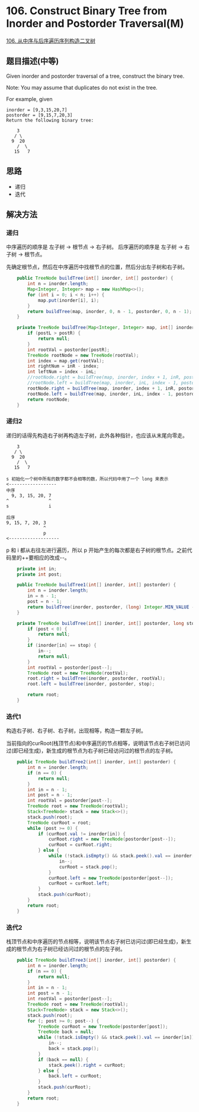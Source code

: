 # 106. Construct Binary Tree from Inorder and Postorder Traversal(M)


[106. 从中序与后序遍历序列构造二叉树](https://leetcode-cn.com/problems/construct-binary-tree-from-inorder-and-postorder-traversal/)


## 题目描述(中等)

Given inorder and postorder traversal of a tree, construct the binary tree.

Note:
You may assume that duplicates do not exist in the tree.

For example, given
```
inorder = [9,3,15,20,7]
postorder = [9,15,7,20,3]
Return the following binary tree:

    3
   / \
  9  20
    /  \
   15   7

```

## 思路

- 递归
- 迭代

## 解决方法



### 递归

中序遍历的顺序是 左子树 -> 根节点 -> 右子树。
后序遍历的顺序是 左子树 -> 右子树 -> 根节点。

先确定根节点，然后在中序遍历中找根节点的位置，然后分出左子树和右子树。

```java
    public TreeNode buildTree(int[] inorder, int[] postorder) {
        int n = inorder.length;
        Map<Integer, Integer> map = new HashMap<>();
        for (int i = 0; i < n; i++) {
            map.put(inorder[i], i);
        }
        return buildTree(map, inorder, 0, n - 1, postorder, 0, n - 1);
    }

    private TreeNode buildTree(Map<Integer, Integer> map, int[] inorder, int inL, int inR, int[] postorder, int postL, int postR) {
        if (postL > postR) {
            return null;
        }
        int rootVal = postorder[postR];
        TreeNode rootNode = new TreeNode(rootVal);
        int index = map.get(rootVal);
        int rightNum = inR - index;
        int leftNum = index - inL;
        //rootNode.right = buildTree(map, inorder, index + 1, inR, postorder, postR - rightNum, postR - 1);
        //rootNode.left = buildTree(map, inorder, inL, index - 1, postorder, postL, postR - rightNum - 1);
        rootNode.right = buildTree(map, inorder, index + 1, inR, postorder, postL + leftNum, postR - 1);
        rootNode.left = buildTree(map, inorder, inL, index - 1, postorder, postL, postL + leftNum - 1);
        return rootNode;
    }

```

### 递归2

递归的话得先构造右子树再构造左子树，此外各种指针，也应该从末尾向零走。

```
    3
   / \
  9  20
    /  \
   15   7

s 初始化一个树中所有的数字都不会相等的数，所以代码中用了一个 long 来表示
<------------------
中序
  9, 3, 15, 20, 7
^               ^
s               i

后序
9, 15, 7, 20, 3
              ^  
              p
<-------------------

```
p 和 i 都从右往左进行遍历，所以 p 开始产生的每次都是右子树的根节点。之前代码里的++要相应的改成--。






```java
    private int in;
    private int post;

    public TreeNode buildTree1(int[] inorder, int[] postorder) {
        int n = inorder.length;
        in = n - 1;
        post = n - 1;
        return buildTree(inorder, postorder, (long) Integer.MIN_VALUE - 1);
    }

    private TreeNode buildTree(int[] inorder, int[] postorder, long stop) {
        if (post < 0) {
            return null;
        }
        if (inorder[in] == stop) {
            in--;
            return null;
        }
        int rootVal = postorder[post--];
        TreeNode root = new TreeNode(rootVal);
        root.right = buildTree(inorder, postorder, rootVal);
        root.left = buildTree(inorder, postorder, stop);

        return root;
    }
```


### 迭代1

构造右子树、右子树、右子树，出现相等，构造一颗左子树。

当前指向的curRoot(栈顶节点)和中序遍历的节点相等，说明该节点右子树已访问过(即已经生成)，新生成的根节点为右子树已经访问过的根节点的左子树。


```java
    public TreeNode buildTree2(int[] inorder, int[] postorder) {
        int n = inorder.length;
        if (n == 0) {
            return null;
        }
        int in = n - 1;
        int post = n - 1;
        int rootVal = postorder[post--];
        TreeNode root = new TreeNode(rootVal);
        Stack<TreeNode> stack = new Stack<>();
        stack.push(root);
        TreeNode curRoot = root;
        while (post >= 0) {
            if (curRoot.val != inorder[in]) {
                curRoot.right = new TreeNode(postorder[post--]);
                curRoot = curRoot.right;
            } else {
                while (!stack.isEmpty() && stack.peek().val == inorder[in]) {
                    in--;
                    curRoot = stack.pop();
                }
                curRoot.left = new TreeNode(postorder[post--]);
                curRoot = curRoot.left;
            }
            stack.push(curRoot);
        }
        return root;
    }
```
### 迭代2

栈顶节点和中序遍历的节点相等，说明该节点右子树已访问过(即已经生成)，新生成的根节点为右子树已经访问过的根节点的左子树。




```java
    public TreeNode buildTree3(int[] inorder, int[] postorder) {
        int n = inorder.length;
        if (n == 0) {
            return null;
        }
        int in = n - 1;
        int post = n - 1;
        int rootVal = postorder[post--];
        TreeNode root = new TreeNode(rootVal);
        Stack<TreeNode> stack = new Stack<>();
        stack.push(root);
        for (; post >= 0; post--) {
            TreeNode curRoot = new TreeNode(postorder[post]);
            TreeNode back = null;
            while (!stack.isEmpty() && stack.peek().val == inorder[in]) {
                in--;
                back = stack.pop();
            }
            if (back == null) {
                stack.peek().right = curRoot;
            } else {
                back.left = curRoot;
            }
            stack.push(curRoot);
        }
        return root;
    }
```